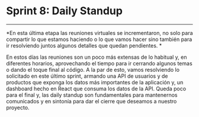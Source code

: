 # Sprint 8: Daily Standup

------------

*En esta última etapa las reuniones virtuales se incrementaron, no solo para compartir lo que estamos haciendo o lo que vamos hacer sino también para ir resolviendo juntos algunos detalles que quedan pendientes. *

En estos días las reuniones son un poco más extensas de lo habitual y, en diferentes horarios, aprovechando el tiempo para ir cerrando algunos temas o dando el toque final al código. A la par de esto,  vamos resolviendo lo solicitado en este último sprint, armando una API de usuarios y de productos que exponga los datos más importantes de la aplicación y, un dashboard hecho en React que consuma los datos de la API. Queda poco para el final y, las daily standup son fundamentales para mantenernos comunicados y en sintonía para dar el cierre que deseamos a nuestro proyecto. 